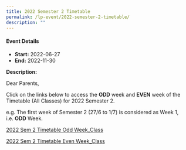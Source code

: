 ```yaml
---
title: 2022 Semester 2 Timetable
permalink: /lp-event/2022-semester-2-timetable/
description: ""
---
```

#### Event Details

*   **Start:** 2022-06-27
*   **End:** 2022-11-30

**Description:**

Dear Parents,

Click on the links below to access the **ODD** week and **EVEN** week of the Timetable (All Classes) for 2022 Semester 2.

e.g. The first week of Semester 2 (27/6 to 1/7) is considered as Week 1, i.e. **ODD** Week.

[2022 Sem 2 Timetable Odd Week\_Class](https://marsilingsec.moe.edu.sg/wp-content/uploads/2022/07/2022-Sem-2-Timetable-Odd-Week_Class-w-SRP-30Jun.pdf)

[2022 Sem 2 Timetable Even Week\_Class](https://marsilingsec.moe.edu.sg/wp-content/uploads/2022/07/2022-Sem-2-Timetable-Even-Week_Class-w-SRP-30Jun.pdf)